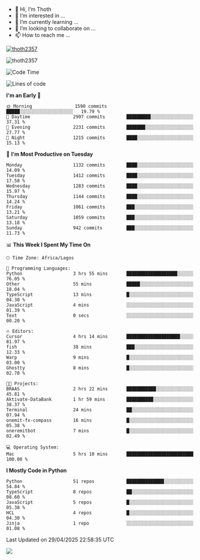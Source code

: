 <!---
thoth2357/thoth2357 is a ✨ special ✨ repository because its `README.md` (this file) appears on your GitHub profile.
You can click the Preview link to take a look at your changes.
--->

- 👋 Hi, I’m Thoth
- 👀 I’m interested in ...
- 🌱 I’m currently learning ...
- 💞️ I’m looking to collaborate on ...
- 📫 How to reach me ...


<p align="left"> <a href="https://github.com/ryo-ma/github-profile-trophy"><img src="https://github-profile-trophy.vercel.app/?username=thoth2357&theme=gruvbox&no-bg=true&no-frame=false&title=MultiLanguage,Commits,Repositories,Stars,Followers,PullRequest,Reviews,Issues" alt="thoth2357" /></a> </p>

<p align="left"> <img src="https://komarev.com/ghpvc/?username=thoth2357&label=Profile%20views&color=0e75b6&style=flat" alt="thoth2357" /> </p>

<!--START_SECTION:waka-->
![Code Time](http://img.shields.io/badge/Code%20Time-3%2C383%20hrs%2019%20mins-blue)

![Lines of code](https://img.shields.io/badge/From%20Hello%20World%20I%27ve%20Written-31.0%20million%20lines%20of%20code-blue)

**I'm an Early 🐤** 

```text
🌞 Morning                1590 commits        █████░░░░░░░░░░░░░░░░░░░░   19.79 % 
🌆 Daytime                2997 commits        █████████░░░░░░░░░░░░░░░░   37.31 % 
🌃 Evening                2231 commits        ███████░░░░░░░░░░░░░░░░░░   27.77 % 
🌙 Night                  1215 commits        ████░░░░░░░░░░░░░░░░░░░░░   15.13 % 
```
📅 **I'm Most Productive on Tuesday** 

```text
Monday                   1132 commits        ████░░░░░░░░░░░░░░░░░░░░░   14.09 % 
Tuesday                  1412 commits        ████░░░░░░░░░░░░░░░░░░░░░   17.58 % 
Wednesday                1283 commits        ████░░░░░░░░░░░░░░░░░░░░░   15.97 % 
Thursday                 1144 commits        ████░░░░░░░░░░░░░░░░░░░░░   14.24 % 
Friday                   1061 commits        ███░░░░░░░░░░░░░░░░░░░░░░   13.21 % 
Saturday                 1059 commits        ███░░░░░░░░░░░░░░░░░░░░░░   13.18 % 
Sunday                   942 commits         ███░░░░░░░░░░░░░░░░░░░░░░   11.73 % 
```


📊 **This Week I Spent My Time On** 

```text
🕑︎ Time Zone: Africa/Lagos

💬 Programming Languages: 
Python                   3 hrs 55 mins       ███████████████████░░░░░░   76.05 % 
Other                    55 mins             █████░░░░░░░░░░░░░░░░░░░░   18.04 % 
TypeScript               13 mins             █░░░░░░░░░░░░░░░░░░░░░░░░   04.30 % 
JavaScript               4 mins              ░░░░░░░░░░░░░░░░░░░░░░░░░   01.39 % 
Text                     0 secs              ░░░░░░░░░░░░░░░░░░░░░░░░░   00.20 % 

🔥 Editors: 
Cursor                   4 hrs 14 mins       ████████████████████░░░░░   81.97 % 
fish                     38 mins             ███░░░░░░░░░░░░░░░░░░░░░░   12.33 % 
Warp                     9 mins              █░░░░░░░░░░░░░░░░░░░░░░░░   03.00 % 
Ghostty                  8 mins              █░░░░░░░░░░░░░░░░░░░░░░░░   02.70 % 

🐱‍💻 Projects: 
BRAAS                    2 hrs 22 mins       ███████████░░░░░░░░░░░░░░   45.81 % 
Aktivate-DataBank        1 hr 59 mins        ██████████░░░░░░░░░░░░░░░   38.37 % 
Terminal                 24 mins             ██░░░░░░░░░░░░░░░░░░░░░░░   07.94 % 
onemit-fx-compass        16 mins             █░░░░░░░░░░░░░░░░░░░░░░░░   05.38 % 
oneremitbot              7 mins              █░░░░░░░░░░░░░░░░░░░░░░░░   02.49 % 

💻 Operating System: 
Mac                      5 hrs 10 mins       █████████████████████████   100.00 % 
```

**I Mostly Code in Python** 

```text
Python                   51 repos            ██████████████░░░░░░░░░░░   54.84 % 
TypeScript               8 repos             ██░░░░░░░░░░░░░░░░░░░░░░░   08.60 % 
JavaScript               5 repos             █░░░░░░░░░░░░░░░░░░░░░░░░   05.38 % 
HCL                      4 repos             █░░░░░░░░░░░░░░░░░░░░░░░░   04.30 % 
Jinja                    1 repo              ░░░░░░░░░░░░░░░░░░░░░░░░░   01.08 % 
```




 Last Updated on 29/04/2025 22:58:35 UTC
<!--END_SECTION:waka-->
<!--![](http://github-profile-summary-cards.vercel.app/api/cards/profile-details?username=thoth2357&theme=2077)

![](http://github-profile-summary-cards.vercel.app/api/cards/stats?username=thoth2357&theme=2077)![](http://github-profile-summary-cards.vercel.app/api/cards/productive-time?username=thoth2357&theme=2077&utcOffset=8) -->
<img src="https://t.bkit.co/w_6789c39040b80.gif" />
